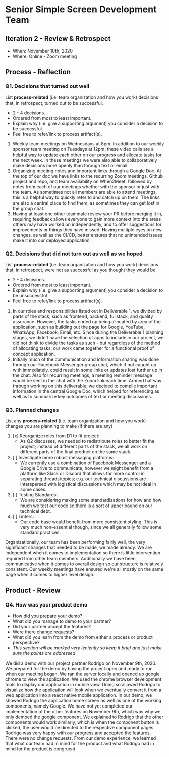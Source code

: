 # Senior Simple Screen Development Team

## Iteration 2 - Review & Retrospect

* When: November 10th, 2020
* Where: Online - Zoom meeting

## Process - Reflection

### Q1. Decisions that turned out well

List **process-related** (i.e. team organization and how you work) decisions that, in retrospect, turned out to be successful.

* 2 - 4 decisions.
* Ordered from most to least important.
* Explain why (i.e. give a supporting argument) you consider a decision to be successful.
* Feel free to refer/link to process artifact(s).

1. Weekly team meetings on Wednesdays at 8pm. In addition to our weekly sponsor team meeting on Tuesdays at 12pm, these video calls are a helpful way to update each other on our progress and allocate tasks for the next week. In these meetings we were also able to collaboratively make decisions more openly than through text or email.
2. Organizing meeting notes and important links through a Google Doc. At the top of our doc we have links to the recurring Zoom meetings, Github project and repo, and team availability on When2Meet, followed by notes from each of our meetings whether with the sponsor or just with the team. As sometimes not all members are able to attend meetings, this is a helpful way to quickly refer to and catch up on them. The links are also a central place to find them, as sometimes they can get lost in the group chat.
3. Having at least one other teammate review your PR before merging it in, requiring feedback allows everyone to gain more context into the areas others may have worked on independently, and to offer suggestions for improvements or things they have missed. Having multiple eyes on new changes, as well as the CI/CD, better ensures that no unintended issues make it into our deployed application.

### Q2. Decisions that did not turn out as well as we hoped

List **process-related** (i.e. team organization and how you work) decisions that, in retrospect, were not as successful as you thought they would be.

* 2 - 4 decisions.
* Ordered from most to least important.
* Explain why (i.e. give a supporting argument) you consider a decision to be unsuccessful
* Feel free to refer/link to process artifact(s).

1. In our roles and responsibilities listed out in Deliverable 1, we divided by parts of the stack, such as frontend, backend, fullstack, and quality assurance. However, the tasks ended up being allocated by area of the application, such as building out the page for Google, YouTube, WhatsApp, Facebook, Email, etc. Since during the Deliverable 1 planning stages, we didn't have the selection of apps to include in our project, we did not think to divide the tasks as such - but regardless of the method of allocating tasks, our work came together for a functional proof of concept application.
2. Initially much of the communication and information sharing was done through our Facebook Messenger group chat, which if not caught up with immediately, could result in some links or updates lost further up in the chat. Also for recurring meetings, a meeting reminder message would be sent in the chat with the Zoom link each time. Around halfway through working on this deliverable, we decided to compile important information in the central Google Doc, which helped for referencing as well as to summarize key outcomes of text or meeting discussions.

### Q3. Planned changes

List any **process-related** (i.e. team organization and how you work) changes you are planning to make (if there are any)

 1. [x] Reorganize roles from D1 to fit project:
    * As Q2 discusses, we needed to redistribute roles to better fit the project; instead of different parts of the stack, we all work on different parts of the final product on the same stack.
 2. [ ] Investigate more robust messaging platforms:
    * We currently use a combination of Facebook Messenger and a Google Drive to communicate, however we might benefit from a platform like Slack or Discord that allows for more control in separating threads/topics; e.g. our technical discussions are interspersed with logistical discussions which may be not ideal in some cases.
 3. [ ] Testing Standards:
    * We are considering making some standardizations for how and how much we test our code so there is a sort of upper bound on our technical debt.
 4. [ ] Linters:
    * Our code base would benefit from more consistent styling. This is very much non-essential though, since we all generally follow some standard practices.

Organizationally, our team has been performing fairly well, the very significant changes that needed to be made, we made already. We are independent when it comes to implementation so there is little intervention required from other team members. Additionally we have been communicative when it comes to overall design so our structure is relatively consistent. Our weekly meetings have ensured we're all mostly on the same page when it comes to higher level design.

## Product - Review

### Q4. How was your product demo
* How did you prepare your demo?
* What did you manage to demo to your partner?
* Did your partner accept the features?
* Were there change requests?
* What did you learn from the demo from either a process or product perspective?
* *This section will be marked very leniently so keep it brief and just make sure the points are addressed*

We did a demo with our project partner Rodrigo on November 9th, 2020. We prepared for the demo by having the project open and ready to run when our meeting began. We ran the server locally and opened up google chrome to view the application. We used the chrome browser development tools to display our application in mobile view. Doing so allowed Rodrigo to visualize how the application will look when we eventually convert it from a web application into a react native mobile application. In our demo, we showed Rodrigo the application home screen as well as one of the working components, namely Google. We have not yet completed our implementation of the other features on November 9th, which was why we only demoed the google component. We explained to Rodrigo that the other components would work similarly, which is when the component button is clicked, the user would be directed to the respective component pages. Rodrigo was very happy with our progress and accepted the features. There were no change requests. From our demo experience, we learned that what our team had in mind for the product and what Rodrigo had in mind for the product is congruent. 
